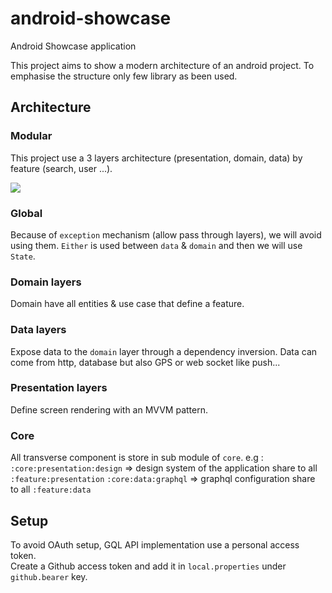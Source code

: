 # android-showcase
Android Showcase application

This project aims to show a modern architecture of an android project. To emphasise the structure only few library as been used.

## Architecture

### Modular
This project use a 3 layers architecture (presentation, domain, data) by feature (search, user ...).

<img src="docs/architecture.png" />


### Global
Because of `exception` mechanism (allow pass through layers), we will avoid using them.
`Either` is used between `data` & `domain` and then we will use `State`.

### Domain layers
Domain have all entities & use case that define a feature.

### Data layers
Expose data to the `domain` layer through a dependency inversion. Data can come from http, database but also GPS or web socket like push...

### Presentation layers
Define screen rendering with an MVVM pattern.

### Core
All transverse component is store in sub module of `core`.
e.g :   
`:core:presentation:design` => design system of the application share to all `:feature:presentation`
`:core:data:graphql` => graphql configuration share to all `:feature:data`


## Setup

To avoid OAuth setup, GQL API implementation use a personal access token.  
Create a Github access token and add it in `local.properties` under `github.bearer` key.
